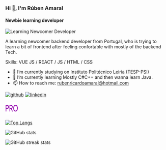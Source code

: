 ### Hi 👋, I'm Rúben Amaral
#### Newbie learning developer
![Learning Newcomer Developer](https://media.licdn.com/dms/image/D4D16AQFVh7k2hebhig/profile-displaybackgroundimage-shrink_350_1400/0/1696423353434?e=1707955200&v=beta&t=c-61tPqORTT7vE4L7Fvjx1YMceT1-yT-fc_4h65sR2M)

A learning newcomer backend developer from Portugal, who is trying to learn a bit of frontend after feeling confortable with mostly of the backend Tech.

Skills: VUE JS / REACT / JS / HTML / CSS

- 🔭 I’m currently studying on Instituto Politécnico Leiria (TESP-PSI) 
- 🌱 I’m currently learning Mostly C#C++ and then wanna learn Java. 
- 📫 How to reach me: rubenricardoamaral@hotmail.com 


[<img src='https://cdn.jsdelivr.net/npm/simple-icons@3.0.1/icons/github.svg' alt='github' height='40'>](https://github.com/Rubenzitoh21)  [<img src='https://cdn.jsdelivr.net/npm/simple-icons@3.0.1/icons/linkedin.svg' alt='linkedin' height='40'>](https://www.linkedin.com/in/rr-amaral27/)  

<a href='https://github.com/pricing'><img src='https://raw.githubusercontent.com/acervenky/animated-github-badges/master/assets/pro.gif' width='40' height='40'></a> 

[![Top Langs](https://github-readme-stats.vercel.app/api/top-langs/?username=Rubenzitoh21)](https://github.com/anuraghazra/github-readme-stats)

![GitHub stats](https://github-readme-stats.vercel.app/api?username=Rubenzitoh21&show_icons=true)  

![GitHub streak stats](https://streak-stats.demolab.com/?user=Rubenzitoh21)  

